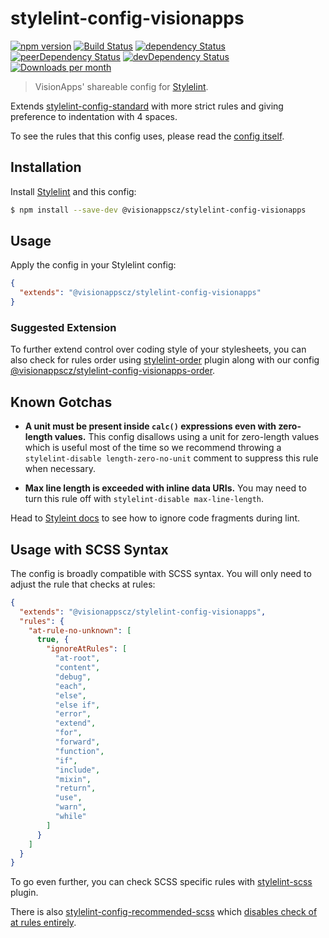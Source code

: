 # stylelint-config-visionapps

[![npm version](http://img.shields.io/npm/v/@visionappscz/stylelint-config-visionapps.svg)](https://www.npmjs.org/package/@visionappscz/stylelint-config-visionapps)
[![Build Status](https://github.com/visionappscz/stylelint-config-visionapps/workflows/test/badge.svg)](https://github.com/visionappscz/stylelint-config-visionapps/actions)
[![dependency Status](https://david-dm.org/visionappscz/stylelint-config-visionapps/status.svg)](https://david-dm.org/visionappscz/stylelint-config-visionapps)
[![peerDependency Status](https://david-dm.org/visionappscz/stylelint-config-visionapps/peer-status.svg)](https://david-dm.org/visionappscz/stylelint-config-visionapps?type=peer)
[![devDependency Status](https://david-dm.org/visionappscz/stylelint-config-visionapps/dev-status.svg)](https://david-dm.org/visionappscz/stylelint-config-visionapps?type=dev)
[![Downloads per month](https://img.shields.io/npm/dm/@visionappscz/stylelint-config-visionapps.svg?style=flat)](https://npmcharts.com/compare/@visionappscz/stylelint-config-visionapps)

> VisionApps' shareable config for [Stylelint](https://github.com/stylelint/stylelint).

Extends [stylelint-config-standard](https://github.com/stylelint/stylelint-config-standard)
with more strict rules and giving preference to indentation with 4 spaces.

To see the rules that this config uses, please read the
[config itself](./index.js).

## Installation

Install [Stylelint](https://github.com/stylelint/stylelint) and this config:

```bash
$ npm install --save-dev @visionappscz/stylelint-config-visionapps
```

## Usage

Apply the config in your Stylelint config:

```json
{
  "extends": "@visionappscz/stylelint-config-visionapps"
}
```

### Suggested Extension

To further extend control over coding style of your stylesheets, you can also
check for rules order using
[stylelint-order](https://github.com/hudochenkov/stylelint-order) plugin along
with our config
[@visionappscz/stylelint-config-visionapps-order](https://github.com/visionappscz/stylelint-config-visionapps-order).

## Known Gotchas

- **A unit must be present inside `calc()` expressions even with zero-length
  values.** This config disallows using a unit for zero-length values which
  is useful most of the time so we recommend throwing a
  `stylelint-disable length-zero-no-unit` comment to suppress this rule when
  necessary.

- **Max line length is exceeded with inline data URIs.** You may need to turn
  this rule off with `stylelint-disable max-line-length`.

Head to
[Styleint docs](https://github.com/stylelint/stylelint/blob/master/docs/user-guide/ignore-code.md)
to see how to ignore code fragments during lint.

## Usage with SCSS Syntax

The config is broadly compatible with SCSS syntax. You will only need to adjust
the rule that checks at rules:

```json
{
  "extends": "@visionappscz/stylelint-config-visionapps",
  "rules": {
    "at-rule-no-unknown": [
      true, {
        "ignoreAtRules": [
          "at-root",
          "content",
          "debug",
          "each",
          "else",
          "else if",
          "error",
          "extend",
          "for",
          "forward",
          "function",
          "if",
          "include",
          "mixin",
          "return",
          "use",
          "warn",
          "while"
        ]
      }
    ]
  }
}
```

To go even further, you can check SCSS specific rules with
[stylelint-scss](https://github.com/kristerkari/stylelint-scss) plugin.

There is also
[stylelint-config-recommended-scss](https://github.com/kristerkari/stylelint-config-recommended-scss)
which
[disables check of at rules entirely](https://github.com/kristerkari/stylelint-config-recommended-scss/blob/master/index.js).
